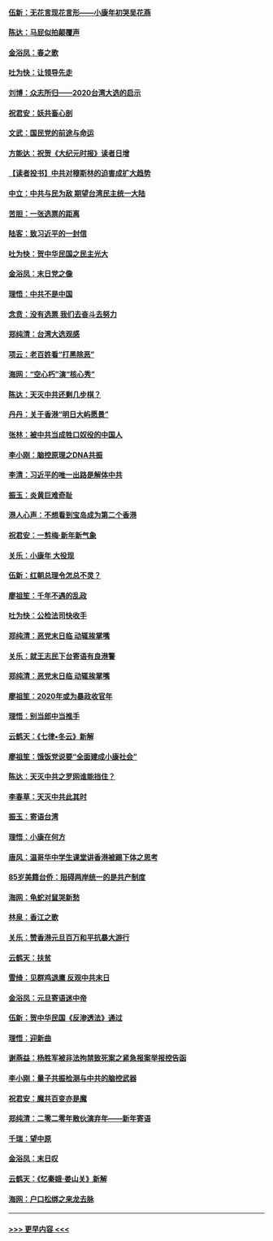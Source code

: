#### [伍新：无花言现花言形——小康年初哭吴花燕](../pages/nsc993/n11800044.md?t=01181022) 
#### [陈达：马屁似拍颠覆声](../pages/nsc993/n11800010.md?t=01181022) 
#### [金浴凤：春之歌](../pages/nsc993/n11797687.md?t=01181022) 
#### [吐为快：让领导先走](../pages/nsc993/n11797512.md?t=01181022) 
#### [刘博：众志所归——2020台湾大选的启示](../pages/nsc993/n11796878.md?t=01181022) 
#### [祝君安：妖共畜心剖](../pages/nsc993/n11794273.md?t=01181022) 
#### [文武：国民党的前途与命运](../pages/nsc993/n11794198.md?t=01181022) 
#### [方能达：祝贺《大纪元时报》读者日增](../pages/nsc993/n11793807.md?t=01181022) 
#### [【读者投书】中共对穆斯林的迫害成扩大趋势](../pages/nsc993/n11791371.md?t=01181022) 
#### [中立：中共与民为敌 期望台湾民主统一大陆](../pages/nsc993/n11790392.md?t=01181022) 
#### [苦胆：一张选票的距离](../pages/nsc993/n11788914.md?t=01181022) 
#### [陆客：致习近平的一封信](../pages/nsc993/n11788867.md?t=01181022) 
#### [吐为快：贺中华民国之民主光大](../pages/nsc993/n11788618.md?t=01181022) 
#### [金浴凤：末日党之像](../pages/nsc993/n11787475.md?t=01181022) 
#### [理悟：中共不是中国](../pages/nsc993/n11787463.md?t=01181022) 
#### [念贲：没有选票  我们去奋斗去努力](../pages/nsc993/n11787398.md?t=01181022) 
#### [郑纯清：台湾大选观感](../pages/nsc993/n11786210.md?t=01181022) 
#### [项云：老百姓看“打黑除恶”](../pages/nsc993/n11785398.md?t=01181022) 
#### [海网：“空心朽”演“核心秀”](../pages/nsc993/n11783874.md?t=01181022) 
#### [陈达：天灭中共还剩几步棋？](../pages/nsc993/n11783719.md?t=01181022) 
#### [丹丹：关于香港“明日大屿愿景”](../pages/nsc993/n11783273.md?t=01181022) 
#### [张林：被中共当成牲口奴役的中国人](../pages/nsc993/n11782397.md?t=01181022) 
#### [李小刚：脑控原理之DNA共振](../pages/nsc993/n11780962.md?t=01181022) 
#### [李清：习近平的唯一出路是解体中共](../pages/nsc993/n11780866.md?t=01181022) 
#### [振玉：炎黄巨难奇耻](../pages/nsc993/n11779632.md?t=01181022) 
#### [港人心声：不想看到宝岛成为第二个香港](../pages/nsc993/n11778817.md?t=01181022) 
#### [祝君安：一剪梅‧新年新气象](../pages/nsc993/n11776340.md?t=01181022) 
#### [关乐：小康年 大役现](../pages/nsc993/n11774213.md?t=01181022) 
#### [伍新：红朝总理令怎总不灵？](../pages/nsc993/n11770813.md?t=01181022) 
#### [廖祖笙：千年不遇的乱政](../pages/nsc993/n11770373.md?t=01181022) 
#### [吐为快：公检法司快收手](../pages/nsc993/n11770359.md?t=01181022) 
#### [郑纯清：恶党末日临 动辄挨掌嘴](../pages/nsc993/n11769912.md?t=01181022) 
#### [关乐：就王志民下台寄语有良港警](../pages/nsc993/n11769903.md?t=01181022) 
#### [郑纯清：恶党末日临 动辄挨掌嘴](../pages/nsc993/n11769356.md?t=01181022) 
#### [廖祖笙：2020年或为暴政收官年](../pages/nsc993/n11768216.md?t=01181022) 
#### [理悟：别当郎中当推手](../pages/nsc993/n11768243.md?t=01181022) 
#### [云鹤天：《七律▪冬云》新解](../pages/nsc993/n11768204.md?t=01181022) 
#### [廖祖笙：饿饭党说要“全面建成小康社会”](../pages/nsc993/n11767482.md?t=01181022) 
#### [陈达：天灭中共之罗网谁能挡住？](../pages/nsc993/n11767465.md?t=01181022) 
#### [李春草：天灭中共此其时](../pages/nsc993/n11767452.md?t=01181022) 
#### [振玉：寄语台湾](../pages/nsc993/n11767432.md?t=01181022) 
#### [理悟：小康在何方](../pages/nsc993/n11767394.md?t=01181022) 
#### [唐风：温哥华中学生课堂讲香港被踢下体之思考](../pages/nsc993/n11766848.md?t=01181022) 
#### [85岁美籍台侨：阻碍两岸统一的是共产制度](../pages/nsc993/n11765043.md?t=01181022) 
#### [海网：龟蛇对鼠哭新愁](../pages/nsc993/n11764895.md?t=01181022) 
#### [林泉：香江之歌](../pages/nsc993/n11764415.md?t=01181022) 
#### [关乐：赞香港元旦百万和平抗暴大游行](../pages/nsc993/n11764382.md?t=01181022) 
#### [云鹤天：扶贫](../pages/nsc993/n11764245.md?t=01181022) 
#### [雪绮：见群鸡退鹰  反观中共末日](../pages/nsc993/n11762112.md?t=01181022) 
#### [金浴凤：元旦寄语迷中帝](../pages/nsc993/n11761788.md?t=01181022) 
#### [伍新：贺中华民国《反渗透法》通过](../pages/nsc993/n11761994.md?t=01181022) 
#### [理悟：迎新曲](../pages/nsc993/n11761152.md?t=01181022) 
#### [谢燕益：杨胜军被非法拘禁致死案之紧急报案举报控告函](../pages/nsc993/n11756134.md?t=01181022) 
#### [李小刚：量子共振检测与中共的脑控武器](../pages/nsc993/n11754518.md?t=01181022) 
#### [祝君安：魔共百变亦是魔](../pages/nsc993/n11754469.md?t=01181022) 
#### [郑纯清：二零二零年散伙演弃年——新年寄语](../pages/nsc993/n11754195.md?t=01181022) 
#### [千瑞：望中原](../pages/nsc993/n11754159.md?t=01181022) 
#### [金浴凤：末日叹](../pages/nsc993/n11752359.md?t=01181022) 
#### [云鹤天：《忆秦娥‧娄山关》新解](../pages/nsc993/n11752348.md?t=01181022) 
#### [海网：户口松绑之来龙去脉](../pages/nsc993/n11752328.md?t=01181022) 

----
#### [ >>> 更早内容 <<< ](../indexes/nsc993-earlier.md)
